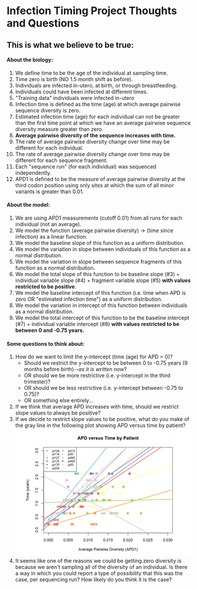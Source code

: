 
# Infection Timing Project Thoughts and Questions

## This is what we believe to be true: 

#### About the biology: 

1. We define time to be the age of the individual at sampling time.
2. Time zero is birth (NO 1.5 month shift as before).
3. Individuals are infected in-utero, at birth, or through breastfeeding.
4. Individuals could have been infected at different times. 
5. "Training data" individuals were infected in-utero
5. Infection time is defined as the time (age) at which average pairwise sequence diversity is zero.
6. Estimated infection time (age) for each individual can not be greater than the first time point at which we have an average pairwise sequence diversity measure greater than zero.
7. **Average pairwise diversity of the sequence increases with time.**
8. The rate of average pairwise diversity change over time may be different for each individual.
9. The rate of average pairwise diversity change over time may be different for each sequence fragment.
10. Each "sequence run" (for each individual) was sequenced independently.
11. APD1 is defined to be the measure of average pairwise diversity at the third codon position using only sites at which the sum of all minor variants is greater than 0.01.

#### About the model: 

1. We are using APD1 measurements (cutoff 0.01) from all runs for each individual (not an average).
2. We model the function (average pairwise diversity) -> (time since infection) as a linear function.
3. We model the baseline slope of this function as a uniform distribution.
4. We model the variation in slope between individuals of this function as a normal distribution.
5. We model the variation in slope between sequence fragments of this function as a normal distribution.
6. We model the total slope of this function to be baseline slope (#3) + individual variable slope (#4) + fragment variable slope (#5) **with values restricted to be positive**. 
7. We model the baseline intercept of this function (i.e. time when APD is zero OR "estimated infection time") as a uniform distribution.
8. We model the variation in intercept of this function between individuals as a normal distribution.
9. We model the total intercept of this function to be the baseline intercept (#7) + individual variable intercept (#8) **with values restricted to be between 0 and -0.75 years.**

#### Some questions to think about: 

1. How do we want to limit the y-intercept (time (age) for APD = 0)?
    * Should we restrict the y-intercept to be between 0 to -0.75 years (9 months before birth)*--as it is written now*? 
    * OR should we be more restrictive (i.e. y-intercept in the third trimester)?
    * OR should we be less restrictive (i.e. y-intercept between -0.75 to 0.75)?
    * OR something else entirely...
2. If we think that average APD increases with time, should we restrict slope values to always be positive? 
3. If we decide to restrict slope values to be positive, what do you make of the gray line in the following plot showing APD versus time by patient? 
![APD versus Time by patient](apd_time_by_patient.png)
4. It seems like one of the reasons we could be getting zero diversity is because we aren't sampling all of the diversity of an individual. 
Is there a way in which you could report a type of possibility that this was the case, per sequencing run? 
How likely do you think it is the case?

